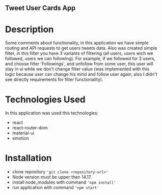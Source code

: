 ## Tweet User Cards App

# Description

Some comments about functionality, in this application we have simple routing
and API requests to get users tweets data. Also was created simple filter, in
this filter you have 3 variants of filtering (all users, users wich we followed,
users we can following). For example, if we followed for 3 users, and choose
filter 'Followings', and unfollow from some user, this user will stay in ui
while we don't change filter value (was implemented with this logic because user
can change his mind and follow user again, also I didn't see directly
requirements for filter functionality).

# Technologies Used

In this application was used this technologies:

- react
- react-router-dom
- material-ui
- emotion

# Installation

- clone repository `'git clone <repository-url>'`
- Node version must be upper then 14.17.
- install node_modules with command `'npm install'`
- run application with command `'npm start'`
